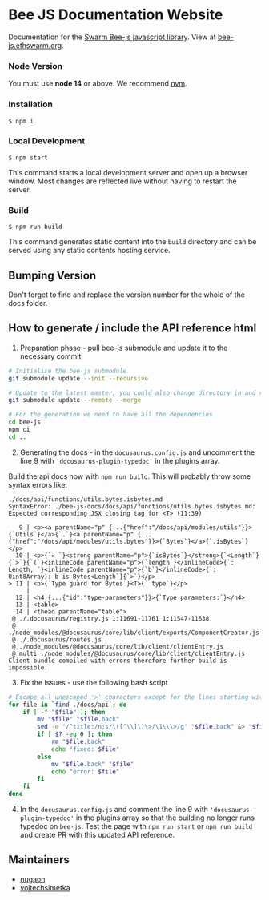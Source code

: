 # Bee JS Documentation Website

Documentation for the [Swarm Bee-js javascript library](https://github.com/ethersphere/bee-js). View at [bee-js.ethswarm.org](https://bee-js.ethswarm.org).

### Node Version

You must use **node 14** or above. We recommend [nvm](https://github.com/nvm-sh/nvm).

### Installation

```
$ npm i
```

### Local Development

```
$ npm start
```

This command starts a local development server and open up a browser window. Most changes are reflected live without having to restart the server.

### Build

```
$ npm run build
```

This command generates static content into the `build` directory and can be served using any static contents hosting service.

## Bumping Version

Don't forget to find and replace the version number for the whole of the docs folder. 

## How to generate / include the API reference html

1. Preparation phase - pull bee-js submodule and update it to the necessary commit
```sh
# Initialise the bee-js submodule
git submodule update --init --recursive

# Update to the latest master, you could also change directory in and retrieve specific tag or branch
git submodule update --remote --merge  

# For the generation we need to have all the dependencies
cd bee-js
npm ci
cd ..
```

2. Generating the docs - in the `docusaurus.config.js` and uncomment the line 9 with `'docusaurus-plugin-typedoc'` in the plugins array.

Build the api docs now with `npm run build`. This will probably throw some syntax errors like:

```
./docs/api/functions/utils.bytes.isbytes.md
SyntaxError: ./bee-js-docs/docs/api/functions/utils.bytes.isbytes.md: Expected corresponding JSX closing tag for <T> (11:39)

   9 | <p><a parentName="p" {...{"href":"/docs/api/modules/utils"}}>{`Utils`}</a>{`.`}<a parentName="p" {...{"href":"/docs/api/modules/utils.bytes"}}>{`Bytes`}</a>{`.isBytes`}</p>
  10 | <p>{`▸ `}<strong parentName="p">{`isBytes`}</strong>{`<Length`}{`>`}{`(`}<inlineCode parentName="p">{`length`}</inlineCode>{`: Length, `}<inlineCode parentName="p">{`b`}</inlineCode>{`: Uint8Array): b is Bytes<Length`}{`>`}</p>
> 11 | <p>{`Type guard for Bytes`}<T>{` type`}</p>
     |                                        ^
  12 | <h4 {...{"id":"type-parameters"}}>{`Type parameters:`}</h4>
  13 | <table>
  14 | <thead parentName="table">
 @ ./.docusaurus/registry.js 1:11691-11761 1:11547-11638
 @ ./node_modules/@docusaurus/core/lib/client/exports/ComponentCreator.js
 @ ./.docusaurus/routes.js
 @ ./node_modules/@docusaurus/core/lib/client/clientEntry.js
 @ multi ./node_modules/@docusaurus/core/lib/client/clientEntry.js
Client bundle compiled with errors therefore further build is impossible.
```

3. Fix the issues - use the following bash script
```sh
# Escape all unescaped '>' characters except for the lines starting with "title:"
for file in `find ./docs/api`; do 
    if [ -f "$file" ]; then 
        mv "$file" "$file.back"
        sed -e '/^title:/n;s/\([^\\]\)\>/\1\\\>/g' "$file.back" &> "$file"
        if [ $? -eq 0 ]; then
            rm "$file.back"
            echo "fixed: $file"
        else
            mv "$file.back" "$file"
            echo "error: $file"
        fi
    fi 
done
```

4. In the `docusaurus.config.js` and comment the line 9 with `'docusaurus-plugin-typedoc'` in the plugins array so that the building no longer runs typedoc on `bee-js`. Test the page with `npm run start` or `npm run build` and create PR with this updated API reference.

## Maintainers

- [nugaon](https://github.com/nugaon)
- [vojtechsimetka](https://github.com/vojtechsimetka)
